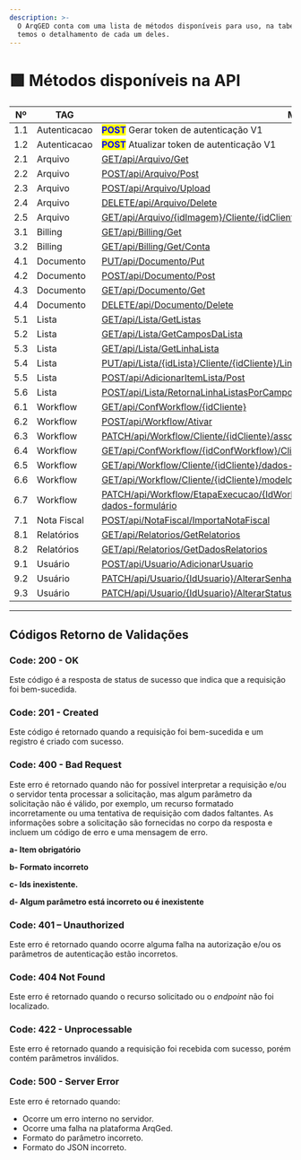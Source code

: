 ```yaml
---
description: >-
  O ArqGED conta com uma lista de métodos disponíveis para uso, na tabela abaixo
  temos o detalhamento de cada um deles.
---
```


# 🟩 Métodos disponíveis na API

<table><thead><tr><th width="101" align="center">Nº</th><th width="149">TAG       </th><th width="344">Método</th><th width="40" align="center">Versão</th><th align="center">Status</th></tr></thead><tbody><tr><td align="center">1.1</td><td>Autenticacao</td><td><mark style="color:blue;"><strong>POST</strong></mark> Gerar token de autenticação V1</td><td align="center">1</td><td align="center">Disponível</td></tr><tr><td align="center">1.2</td><td>Autenticacao</td><td><mark style="color:blue;"><strong>POST</strong></mark> Atualizar token de autenticação V1</td><td align="center">1</td><td align="center">Disponível</td></tr><tr><td align="center">2.1</td><td>Arquivo</td><td><a href="metodos-disponiveis-na-api/2.-arquivo.md#id-2.1-get-api-arquivo-get">GET/api/Arquivo/Get</a></td><td align="center">1</td><td align="center">Disponível</td></tr><tr><td align="center">2.2</td><td>Arquivo</td><td><a href="metodos-disponiveis-na-api/2.-arquivo.md#id-2.2-post-api-arquivo-post">POST/api/Arquivo/Post</a></td><td align="center">1</td><td align="center">Disponível</td></tr><tr><td align="center">2.3</td><td>Arquivo</td><td><a href="metodos-disponiveis-na-api/2.-arquivo.md#id-2.3-post-api-arquivo-upload">POST/api/Arquivo/Upload</a></td><td align="center">1</td><td align="center">Disponível</td></tr><tr><td align="center">2.4</td><td>Arquivo</td><td><a href="metodos-disponiveis-na-api/2.-arquivo.md#id-2.4-delete-api-arquivo-delete">DELETE/api/Arquivo/Delete</a></td><td align="center">1</td><td align="center">Disponível</td></tr><tr><td align="center">2.5</td><td>Arquivo</td><td><a href="metodos-disponiveis-na-api/2.-arquivo.md#id-2.5-get-api-arquivo-idimagem-cliente-idcliente">GET/api/Arquivo/{idImagem}/Cliente/{idCliente}</a></td><td align="center">1</td><td align="center">Disponível</td></tr><tr><td align="center">3.1</td><td>Billing</td><td><a href="metodos-disponiveis-na-api/3.-billing.md#id-3.1-get-api-billing-get">GET/api/Billing/Get</a></td><td align="center">1</td><td align="center">Disponível</td></tr><tr><td align="center">3.2</td><td>Billing</td><td><a href="metodos-disponiveis-na-api/3.-billing.md#id-3.2-get-api-billing-get-conta">GET/api/Billing/Get/Conta</a></td><td align="center">1</td><td align="center">Disponível</td></tr><tr><td align="center">4.1</td><td>Documento</td><td><a href="metodos-disponiveis-na-api/4.-documento.md#id-4.1-put-api-documento-put">PUT/api/Documento/Put</a></td><td align="center">1</td><td align="center">Disponível</td></tr><tr><td align="center">4.2</td><td>Documento</td><td><a href="metodos-disponiveis-na-api/4.-documento.md#id-4.2-post-api-documento-post">POST/api/Documento/Post</a></td><td align="center">1</td><td align="center">Disponível</td></tr><tr><td align="center">4.3</td><td>Documento</td><td><a href="metodos-disponiveis-na-api/4.-documento.md#id-4.3-get-api-documento-get">GET/api/Documento/Get</a></td><td align="center">1</td><td align="center">Disponível</td></tr><tr><td align="center">4.4</td><td>Documento</td><td><a href="metodos-disponiveis-na-api/4.-documento.md#id-4.4-delete-api-documento-delete">DELETE/api/Documento/Delete</a></td><td align="center">1</td><td align="center">Disponível</td></tr><tr><td align="center">5.1</td><td>Lista</td><td><a href="metodos-disponiveis-na-api/5.-lista.md#id-5.1.get-api-lista-getlistas">GET/api/Lista/GetListas</a></td><td align="center">1</td><td align="center">Disponível</td></tr><tr><td align="center">5.2</td><td>Lista</td><td><a href="metodos-disponiveis-na-api/5.-lista.md#id-5.2.get-api-lista-getcamposdalista">GET/api/Lista/GetCamposDaLista</a></td><td align="center">1</td><td align="center">Disponível</td></tr><tr><td align="center">5.3</td><td>Lista</td><td><a href="metodos-disponiveis-na-api/5.-lista.md#id-5.3.get-api-lista-getlinhalista">GET/api/Lista/GetLinhaLista</a></td><td align="center">1</td><td align="center">Disponível</td></tr><tr><td align="center">5.4</td><td>Lista</td><td><a href="metodos-disponiveis-na-api/5.-lista.md#id-5.4.put-api-lista-idlista-cliente-idcliente-linhalista-idlinhalista">PUT/api/Lista/{idLista}/Cliente/{idCliente}/LinhaLista/{idLinhaLista}</a></td><td align="center">1</td><td align="center">Disponível</td></tr><tr><td align="center">5.5</td><td>Lista</td><td><a href="metodos-disponiveis-na-api/5.-lista.md#id-5.5.post-api-adicionaritemlista-post">POST/api/AdicionarItemLista/Post</a></td><td align="center">1</td><td align="center">Disponível</td></tr><tr><td align="center">5.6</td><td>Lista</td><td><a href="metodos-disponiveis-na-api/5.-lista.md#id-5.6.post-api-lista-retornalinhalistasporcampovalor-idlista-idunidade-idcliente">POST/api/Lista/RetornaLinhaListasPorCampoValor/{idLista}/{idUnidade}/{idCliente}</a></td><td align="center">1</td><td align="center">Disponível</td></tr><tr><td align="center">6.1</td><td>Workflow</td><td><a href="metodos-disponiveis-na-api/6.-workflow.md#id-6.1.get-api-confworkflow-idcliente">GET/api/ConfWorkflow/{idCliente}</a></td><td align="center">1</td><td align="center">Disponível</td></tr><tr><td align="center">6.2</td><td>Workflow</td><td><a href="metodos-disponiveis-na-api/6.-workflow.md#id-6.2.post-api-workflow-ativar">POST/api/Workflow/Ativar</a></td><td align="center">1</td><td align="center">Disponível</td></tr><tr><td align="center">6.3</td><td>Workflow</td><td><a href="metodos-disponiveis-na-api/6.-workflow.md#id-6.3.patch-api-workflow-cliente-idcliente-associar-documentos">PATCH/api/Workflow/Cliente/{idCliente}/associar-documentos</a></td><td align="center">1</td><td align="center">Disponível</td></tr><tr><td align="center">6.4</td><td>Workflow</td><td><a href="metodos-disponiveis-na-api/6.-workflow.md#id-6.4.get-api-confworkflow-idconfworkflow-cliente-idcliente-fluxos-ativados">GET/api/ConfWorkflow/{idConfWorkflow}/Cliente/{idCliente}/fluxos-ativados</a></td><td align="center">1</td><td align="center">Disponível</td></tr><tr><td align="center">6.5</td><td>Workflow</td><td><a href="metodos-disponiveis-na-api/6.-workflow.md#id-6.5.get-api-workflow-cliente-idcliente-dados-fluxo">GET/api/Workflow/Cliente/{idCliente}/dados-fluxo</a></td><td align="center">1</td><td align="center">Disponível</td></tr><tr><td align="center">6.6</td><td>Workflow</td><td><a href="metodos-disponiveis-na-api/6.-workflow.md#id-6.6.get-api-workflow-cliente-idcliente-modelo-fluxo">GET/api/Workflow/Cliente/{idCliente}/modelo-fluxo</a></td><td align="center">1</td><td align="center">Disponível</td></tr><tr><td align="center">6.7</td><td>Workflow</td><td><a href="metodos-disponiveis-na-api/6.-workflow.md#id-6.7.patch-api-workflow-etapaexecucao-idworkflowetapaexecucao-cliente-idcliente-atualizar-dados-fo">PATCH/api/Workflow/EtapaExecucao/{IdWorkflowEtapaExecucao}/Cliente/{idCliente}/atualizar-dados-formulário</a></td><td align="center">1</td><td align="center">Disponível</td></tr><tr><td align="center">7.1</td><td>Nota Fiscal</td><td><a href="metodos-disponiveis-na-api/copy-of-page-1 (1).md#id-7.1.post-api-notafiscal-importanotafiscal">POST/api/NotaFiscal/ImportaNotaFiscal</a></td><td align="center">1</td><td align="center">Disponível</td></tr><tr><td align="center">8.1</td><td>Relatórios</td><td><a href="metodos-disponiveis-na-api/8.-relatorios.md#id-8.1.get-api-relatorios-getrelatorios">GET/api/Relatorios/GetRelatorios</a></td><td align="center">1</td><td align="center">Disponível</td></tr><tr><td align="center">8.2</td><td>Relatórios</td><td><a href="metodos-disponiveis-na-api/8.-relatorios.md#id-8.2.get-api-relatorios-getdadosrelatorios">GET/api/Relatorios/GetDadosRelatorios</a></td><td align="center">1</td><td align="center">Disponível</td></tr><tr><td align="center">9.1</td><td>Usuário</td><td><a href="metodos-disponiveis-na-api/9.-usuario.md#id-9.1.post-api-usuario-adicionarusuario">POST/api/Usuario/AdicionarUsuario</a></td><td align="center">1</td><td align="center">Disponível</td></tr><tr><td align="center">9.2</td><td>Usuário</td><td><a href="metodos-disponiveis-na-api/9.-usuario.md#id-9.2.patch-api-usuario-idusuario-alterarsenhausuario">PATCH/api/Usuario/{IdUsuario}/AlterarSenhaUsuario</a></td><td align="center">1</td><td align="center">Disponível</td></tr><tr><td align="center">9.3</td><td>Usuário</td><td><a href="metodos-disponiveis-na-api/9.-usuario.md#id-9.3.patch-api-usuario-idusuario-alterarstatususuario">PATCH/api/Usuario/{IdUsuario}/AlterarStatusUsuario</a></td><td align="center">1</td><td align="center">Disponível</td></tr></tbody></table>

***

## Códigos Retorno de Validações

### Code: 200 - OK <a href="#code-200-ok" id="code-200-ok"></a>

Este código é a resposta de status de sucesso que indica que a requisição foi bem-sucedida.

### Code: 201 - Created <a href="#code-201-created" id="code-201-created"></a>

Este código é retornado quando a requisição foi bem-sucedida e um registro é criado com sucesso.

### Code: 400 - Bad Request <a href="#code-400-bad-request" id="code-400-bad-request"></a>

Este erro é retornado quando não for possível interpretar a requisição e/ou o servidor tenta processar a solicitação, mas algum parâmetro da solicitação não é válido, por exemplo, um recurso formatado incorretamente ou uma tentativa de requisição com dados faltantes. As informações sobre a solicitação são fornecidas no corpo da resposta e incluem um código de erro e uma mensagem de erro.

**a- Item obrigatório**

**b- Formato incorreto**

**c- Ids inexistente.**

**d- Algum parâmetro está incorreto ou é inexistente**

### Code: 401 – Unauthorized <a href="#code-401-unauthorized" id="code-401-unauthorized"></a>

Este erro é retornado quando ocorre alguma falha na autorização e/ou os parâmetros de autenticação estão incorretos.

### Code: 404 Not Found <a href="#code-404-not-found" id="code-404-not-found"></a>

Este erro é retornado quando o recurso solicitado ou o _endpoint_ não foi localizado.

### Code: 422 - Unprocessable <a href="#code-422-unprocessable" id="code-422-unprocessable"></a>

Este erro é retornado quando a requisição foi recebida com sucesso, porém contém parâmetros inválidos.

### Code: 500 - Server Error <a href="#code-500-server-error" id="code-500-server-error"></a>

Este erro é retornado quando:

* Ocorre um erro interno no servidor.
* Ocorre uma falha na plataforma ArqGed.
* Formato do parâmetro incorreto.
* Formato do JSON incorreto.
